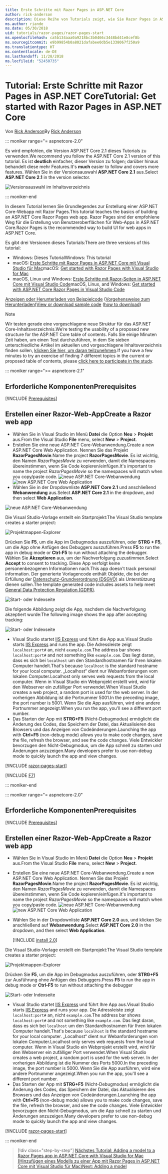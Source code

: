 ```yaml
---
title: Erste Schritte mit Razor Pages in ASP.NET Core
author: rick-anderson
description: Diese Reihe von Tutorials zeigt, wie Sie Razor Pages in ASP.NET Core verwenden können. Erfahren Sie, wie Sie ein Modell erstellen, Code für Razor-Seiten generieren, Entity Framework Core und SQL Server für den Datenzugriff verwenden, Suchfunktionen hinzufügen, Eingabeüberprüfung hinzufügen und Migrationen verwenden, um das Modell zu aktualisieren.
ms.author: riande
ms.date: 05/30/2018
uid: tutorials/razor-pages/razor-pages-start
ms.openlocfilehash: ca5b134aaa0a9218bc3b0466c3448bd41e8cef8b
ms.sourcegitcommit: e9b99854b0a8021dafabee0db5e1338067f250a9
ms.translationtype: HT
ms.contentlocale: de-DE
ms.lasthandoff: 11/28/2018
ms.locfileid: "52450735"
---
```

# <a name="tutorial-get-started-with-razor-pages-in-aspnet-core"></a><span data-ttu-id="c0949-104">Tutorial: Erste Schritte mit Razor Pages in ASP.NET Core</span><span class="sxs-lookup"><span data-stu-id="c0949-104">Tutorial: Get started with Razor Pages in ASP.NET Core</span></span>

<span data-ttu-id="c0949-105">Von [Rick Anderson](https://twitter.com/RickAndMSFT)</span><span class="sxs-lookup"><span data-stu-id="c0949-105">By [Rick Anderson](https://twitter.com/RickAndMSFT)</span></span>

::: moniker range="= aspnetcore-2.0"

<span data-ttu-id="c0949-106">Es wird empfohlen, die Version ASP.NET Core 2.1 dieses Tutorials zu verwenden.</span><span class="sxs-lookup"><span data-stu-id="c0949-106">We recommend you follow the ASP.NET Core 2.1 version of this tutorial.</span></span> <span data-ttu-id="c0949-107">Es ist **deutlich** einfacher, dieser Version zu folgen; darüber hinaus behandelt diese mehr Features.</span><span class="sxs-lookup"><span data-stu-id="c0949-107">It's **much** easier to follow and covers more features.</span></span> <span data-ttu-id="c0949-108">Wählen Sie in der Versionsauswahl **ASP.NET Core 2.1** aus.</span><span class="sxs-lookup"><span data-stu-id="c0949-108">Select **ASP.NET Core 2.1** in the version selector.</span></span>

![Versionsauswahl im Inhaltsverzeichnis](razor-pages-start/_static/v21.png)

::: moniker-end

<span data-ttu-id="c0949-110">In diesem Tutorial lernen Sie Grundlegendes zur Erstellung einer ASP.NET Core-Webapp mit Razor Pages.</span><span class="sxs-lookup"><span data-stu-id="c0949-110">This tutorial teaches the basics of building an ASP.NET Core Razor Pages web app.</span></span> <span data-ttu-id="c0949-111">Razor Pages sind der empfohlene Weg für die Erstellung von Benutzeroberflächen für Web-Apps in ASP.NET Core.</span><span class="sxs-lookup"><span data-stu-id="c0949-111">Razor Pages is the recommended way to build UI for web apps in ASP.NET Core.</span></span>

<span data-ttu-id="c0949-112">Es gibt drei Versionen dieses Tutorials:</span><span class="sxs-lookup"><span data-stu-id="c0949-112">There are three versions of this tutorial:</span></span>

* <span data-ttu-id="c0949-113">Windows: Dieses Tutorial</span><span class="sxs-lookup"><span data-stu-id="c0949-113">Windows: This tutorial</span></span>
* <span data-ttu-id="c0949-114">macOS: [Erste Schritte mit Razor Pages in ASP.NET Core mit Visual Studio für Mac](xref:tutorials/razor-pages-mac/razor-pages-start)</span><span class="sxs-lookup"><span data-stu-id="c0949-114">macOS: [Get started with Razor Pages with Visual Studio for Mac](xref:tutorials/razor-pages-mac/razor-pages-start)</span></span>
* <span data-ttu-id="c0949-115">macOS, Linux und Windows: [Erste Schritte mit Razor-Seiten in ASP.NET Core mit Visual Studio Code](xref:tutorials/razor-pages-vsc/razor-pages-start)</span><span class="sxs-lookup"><span data-stu-id="c0949-115">macOS, Linux, and Windows: [Get started with ASP.NET Core Razor Pages in Visual Studio Code](xref:tutorials/razor-pages-vsc/razor-pages-start)</span></span>

<span data-ttu-id="c0949-116">[Anzeigen oder Herunterladen von Beispielcode](https://github.com/aspnet/Docs/tree/master/aspnetcore/tutorials/razor-pages/razor-pages-start/sample) ([Vorgehensweise zum Herunterladen](xref:index#how-to-download-a-sample))</span><span class="sxs-lookup"><span data-stu-id="c0949-116">[View or download sample code](https://github.com/aspnet/Docs/tree/master/aspnetcore/tutorials/razor-pages/razor-pages-start/sample) ([how to download](xref:index#how-to-download-a-sample))</span></span>

> [!NOTE]
> <span data-ttu-id="c0949-117">Wir testen gerade eine vorgeschlagene neue Struktur für das ASP.NET Core-Inhaltsverzeichnis.</span><span class="sxs-lookup"><span data-stu-id="c0949-117">We’re testing the usability of a proposed new structure for the ASP.NET Core table of contents.</span></span>  <span data-ttu-id="c0949-118">Falls Sie einige Minuten Zeit haben, um einen Test durchzuführen, in dem Sie sieben unterschiedliche Artikel im aktuellen und vorgeschlagene Inhaltsverzeichnis finden sollen, [klicken Sie hier, um daran teilzunehmen](https://dpk4xbh5.optimalworkshop.com/treejack/rps16hd5).</span><span class="sxs-lookup"><span data-stu-id="c0949-118">If you have a few minutes to try an exercise of finding 7 different topics in the current or proposed table of contents, please [click here to participate in the study](https://dpk4xbh5.optimalworkshop.com/treejack/rps16hd5).</span></span>

::: moniker range=">= aspnetcore-2.1"

## <a name="prerequisites"></a><span data-ttu-id="c0949-119">Erforderliche Komponenten</span><span class="sxs-lookup"><span data-stu-id="c0949-119">Prerequisites</span></span>

[!INCLUDE [Prerequisites](~/includes/net-core-prereqs-windows.md)]

## <a name="create-a-razor-web-app"></a><span data-ttu-id="c0949-120">Erstellen einer Razor-Web-App</span><span class="sxs-lookup"><span data-stu-id="c0949-120">Create a Razor web app</span></span>

* <span data-ttu-id="c0949-121">Wählen Sie in Visual Studio im Menü **Datei** die Option **Neu** > **Projekt** aus.</span><span class="sxs-lookup"><span data-stu-id="c0949-121">From the Visual Studio **File** menu, select **New** > **Project**.</span></span>
* <span data-ttu-id="c0949-122">Erstellen Sie eine neue ASP.NET Core-Webanwendung.</span><span class="sxs-lookup"><span data-stu-id="c0949-122">Create a new ASP.NET Core Web Application.</span></span> <span data-ttu-id="c0949-123">Nennen Sie das Projekt **RazorPagesMovie**.</span><span class="sxs-lookup"><span data-stu-id="c0949-123">Name the project **RazorPagesMovie**.</span></span> <span data-ttu-id="c0949-124">Es ist wichtig, den Namen *RazorPagesMovie* zu verwenden, damit die Namespaces übereinstimmen, wenn Sie Code kopieren/einfügen.</span><span class="sxs-lookup"><span data-stu-id="c0949-124">It's important to name the project *RazorPagesMovie* so the namespaces will match when you copy/paste code.</span></span>
 <span data-ttu-id="c0949-125">![neue ASP.NET Core-Webanwendung](razor-pages-start/_static/np_2.1.png)</span><span class="sxs-lookup"><span data-stu-id="c0949-125">![new ASP.NET Core Web Application](razor-pages-start/_static/np_2.1.png)</span></span>
* <span data-ttu-id="c0949-126">Wählen Sie in der Dropdownliste **ASP.NET Core 2.1** und anschließend **Webanwendung** aus.</span><span class="sxs-lookup"><span data-stu-id="c0949-126">Select **ASP.NET Core 2.1** in the dropdown, and then select **Web Application**.</span></span>

 ![neue ASP.NET Core-Webanwendung](razor-pages-start/_static/np_2_2.1.png)

<span data-ttu-id="c0949-128">Die Visual Studio-Vorlage erstellt ein Startprojekt:</span><span class="sxs-lookup"><span data-stu-id="c0949-128">The Visual Studio template creates a starter project:</span></span>

![Projektmappen-Explorer](razor-pages-start/_static/se2.1.png)

<span data-ttu-id="c0949-130">Drücken Sie **F5**, um die App im Debugmodus auszuführen, oder **STRG + F5**, um die App ohne Anfügen des Debuggers auszuführen.</span><span class="sxs-lookup"><span data-stu-id="c0949-130">Press **F5** to run the app in debug mode or **Ctrl-F5** to run without attaching the debugger.</span></span> <span data-ttu-id="c0949-131">Wählen Sie **Akzeptieren** aus, um der Nachverfolgung zuzustimmen.</span><span class="sxs-lookup"><span data-stu-id="c0949-131">Select **Accept** to consent to tracking.</span></span> <span data-ttu-id="c0949-132">Diese App verfolgt keine personenbezogenen Informationen nach.</span><span class="sxs-lookup"><span data-stu-id="c0949-132">This app doesn't track personal information.</span></span> <span data-ttu-id="c0949-133">Der generierte Vorlagencode enthält Objekte, die bei der Erfüllung der [Datenschutz-Grundverordnung (DSGVO)](xref:security/gdpr) als Unterstützung dienen sollen.</span><span class="sxs-lookup"><span data-stu-id="c0949-133">The template generated code includes assets to help meet [General Data Protection Regulation (GDPR)](xref:security/gdpr).</span></span>

![Start- oder Indexseite](razor-pages-start/_static/homeGDPR.png)

<span data-ttu-id="c0949-135">Die folgende Abbildung zeigt die App, nachdem die Nachverfolgung akzeptiert wurde:</span><span class="sxs-lookup"><span data-stu-id="c0949-135">The following image shows the app after accepting tracking:</span></span>

![Start- oder Indexseite](razor-pages-start/_static/home2.1.png)

* <span data-ttu-id="c0949-137">Visual Studio startet [IIS Express](/iis/extensions/introduction-to-iis-express/iis-express-overview) und führt die App aus.</span><span class="sxs-lookup"><span data-stu-id="c0949-137">Visual Studio starts [IIS Express](/iis/extensions/introduction-to-iis-express/iis-express-overview) and runs the app.</span></span> <span data-ttu-id="c0949-138">Die Adressleiste zeigt `localhost:port#` an, nicht `example.com`.</span><span class="sxs-lookup"><span data-stu-id="c0949-138">The address bar shows `localhost:port#` and not something like `example.com`.</span></span> <span data-ttu-id="c0949-139">Das liegt daran, dass es sich bei `localhost` um den Standardhostnamen für Ihren lokalen Computer handelt.</span><span class="sxs-lookup"><span data-stu-id="c0949-139">That's because `localhost` is the standard hostname for your local computer.</span></span> <span data-ttu-id="c0949-140">„Localhost“ dient nur Webanforderungen vom lokalen Computer.</span><span class="sxs-lookup"><span data-stu-id="c0949-140">Localhost only serves web requests from the local computer.</span></span> <span data-ttu-id="c0949-141">Wenn in Visual Studio ein Webprojekt erstellt wird, wird für den Webserver ein zufälliger Port verwendet.</span><span class="sxs-lookup"><span data-stu-id="c0949-141">When Visual Studio creates a web project, a random port is used for the web server.</span></span> <span data-ttu-id="c0949-142">In der vorherigen Abbildung ist die Portnummer 5001.</span><span class="sxs-lookup"><span data-stu-id="c0949-142">In the preceding image, the port number is 5001.</span></span> <span data-ttu-id="c0949-143">Wenn Sie die App ausführen, wird eine andere Portnummer angezeigt.</span><span class="sxs-lookup"><span data-stu-id="c0949-143">When you run the app, you'll see a different port number.</span></span>
* <span data-ttu-id="c0949-144">Das Starten der App mit **STRG+F5** (Nicht-Debugmodus) ermöglicht die Änderung des Codes, das Speichern der Datei, das Aktualisieren des Browsers und das Anzeigen von Codeänderungen.</span><span class="sxs-lookup"><span data-stu-id="c0949-144">Launching the app with **Ctrl+F5** (non-debug mode) allows you to make code changes, save the file, refresh the browser, and see the code changes.</span></span> <span data-ttu-id="c0949-145">Viele Entwickler bevorzugen den Nicht-Debugmodus, um die App schnell zu starten und Änderungen anzuzeigen.</span><span class="sxs-lookup"><span data-stu-id="c0949-145">Many developers prefer to use non-debug mode to quickly launch the app and view changes.</span></span>

[!INCLUDE [razor-pages-start](~/includes/RP/2.1/razor-pages-start.md)]

[!INCLUDE [F7](~/includes/RP/F7.md)]

::: moniker-end

::: moniker range="= aspnetcore-2.0"

## <a name="prerequisites"></a><span data-ttu-id="c0949-146">Erforderliche Komponenten</span><span class="sxs-lookup"><span data-stu-id="c0949-146">Prerequisites</span></span>

[!INCLUDE [Prerequisites](~/includes/net-core-prereqs-windows.md)]

## <a name="create-a-razor-web-app"></a><span data-ttu-id="c0949-147">Erstellen einer Razor-Web-App</span><span class="sxs-lookup"><span data-stu-id="c0949-147">Create a Razor web app</span></span>

* <span data-ttu-id="c0949-148">Wählen Sie in Visual Studio im Menü **Datei** die Option **Neu** > **Projekt** aus.</span><span class="sxs-lookup"><span data-stu-id="c0949-148">From the Visual Studio **File** menu, select **New** > **Project**.</span></span>
* <span data-ttu-id="c0949-149">Erstellen Sie eine neue ASP.NET Core-Webanwendung.</span><span class="sxs-lookup"><span data-stu-id="c0949-149">Create a new ASP.NET Core Web Application.</span></span> <span data-ttu-id="c0949-150">Nennen Sie das Projekt **RazorPagesMovie**.</span><span class="sxs-lookup"><span data-stu-id="c0949-150">Name the project **RazorPagesMovie**.</span></span> <span data-ttu-id="c0949-151">Es ist wichtig, den Namen *RazorPagesMovie* zu verwenden, damit die Namespaces übereinstimmen, wenn Sie Code kopieren/einfügen.</span><span class="sxs-lookup"><span data-stu-id="c0949-151">It's important to name the project *RazorPagesMovie* so the namespaces will match when you copy/paste code.</span></span>
  <span data-ttu-id="c0949-152">![neue ASP.NET Core-Webanwendung](../../razor-pages/index/_static/np.png)</span><span class="sxs-lookup"><span data-stu-id="c0949-152">![new ASP.NET Core Web Application](../../razor-pages/index/_static/np.png)</span></span>
* <span data-ttu-id="c0949-153">Wählen Sie in der Dropdownliste **ASP.NET Core 2.0** aus, und klicken Sie anschließend auf **Webanwendung**.</span><span class="sxs-lookup"><span data-stu-id="c0949-153">Select **ASP.NET Core 2.0** in the dropdown, and then select **Web Application**.</span></span>

  [!INCLUDE [install 2.0](~/includes/dotnetcore-on-dotnetfx-vs.md)]

<span data-ttu-id="c0949-154">Die Visual Studio-Vorlage erstellt ein Startprojekt:</span><span class="sxs-lookup"><span data-stu-id="c0949-154">The Visual Studio template creates a starter project:</span></span>

![Projektmappen-Explorer](razor-pages-start/_static/se.png)

<span data-ttu-id="c0949-156">Drücken Sie **F5**, um die App im Debugmodus auszuführen, oder **STRG+F5** zur Ausführung ohne Anfügen des Debuggers.</span><span class="sxs-lookup"><span data-stu-id="c0949-156">Press **F5** to run the app in debug mode or **Ctrl-F5** to run without attaching the debugger</span></span>

![Start- oder Indexseite](razor-pages-start/_static/home.png)

* <span data-ttu-id="c0949-158">Visual Studio startet [IIS Express](/iis/extensions/introduction-to-iis-express/iis-express-overview) und führt Ihre App aus.</span><span class="sxs-lookup"><span data-stu-id="c0949-158">Visual Studio starts [IIS Express](/iis/extensions/introduction-to-iis-express/iis-express-overview) and runs your app.</span></span> <span data-ttu-id="c0949-159">Die Adressleiste zeigt `localhost:port#` an, nicht `example.com`.</span><span class="sxs-lookup"><span data-stu-id="c0949-159">The address bar shows `localhost:port#` and not something like `example.com`.</span></span> <span data-ttu-id="c0949-160">Das liegt daran, dass es sich bei `localhost` um den Standardhostnamen für Ihren lokalen Computer handelt.</span><span class="sxs-lookup"><span data-stu-id="c0949-160">That's because `localhost` is the standard hostname for your local computer.</span></span> <span data-ttu-id="c0949-161">„Localhost“ dient nur Webanforderungen vom lokalen Computer.</span><span class="sxs-lookup"><span data-stu-id="c0949-161">Localhost only serves web requests from the local computer.</span></span> <span data-ttu-id="c0949-162">Wenn in Visual Studio ein Webprojekt erstellt wird, wird für den Webserver ein zufälliger Port verwendet.</span><span class="sxs-lookup"><span data-stu-id="c0949-162">When Visual Studio creates a web project, a random port is used for the web server.</span></span> <span data-ttu-id="c0949-163">In der vorherigen Abbildung ist die Nummer des Ports 5000.</span><span class="sxs-lookup"><span data-stu-id="c0949-163">In the preceding image, the port number is 5000.</span></span> <span data-ttu-id="c0949-164">Wenn Sie die App ausführen, wird eine andere Portnummer angezeigt.</span><span class="sxs-lookup"><span data-stu-id="c0949-164">When you run the app, you'll see a different port number.</span></span>
* <span data-ttu-id="c0949-165">Das Starten der App mit **STRG+F5** (Nicht-Debugmodus) ermöglicht die Änderung des Codes, das Speichern der Datei, das Aktualisieren des Browsers und das Anzeigen von Codeänderungen.</span><span class="sxs-lookup"><span data-stu-id="c0949-165">Launching the app with **Ctrl+F5** (non-debug mode) allows you to make code changes, save the file, refresh the browser, and see the code changes.</span></span> <span data-ttu-id="c0949-166">Viele Entwickler bevorzugen den Nicht-Debugmodus, um die App schnell zu starten und Änderungen anzuzeigen.</span><span class="sxs-lookup"><span data-stu-id="c0949-166">Many developers prefer to use non-debug mode to quickly launch the app and view changes.</span></span>

[!INCLUDE [razor-pages-start](~/includes/RP/razor-pages-start.md)]

::: moniker-end

> [!div class="step-by-step"]
> [<span data-ttu-id="c0949-167">Nächstes Tutorial: Adding a model to a Razor Pages app in ASP.NET Core with Visual Studio for Mac (Hinzufügen eines Modells zu einer App mit Razor Pages in ASP.NET Core mit Visual Studio für Mac)</span><span class="sxs-lookup"><span data-stu-id="c0949-167">Next: Adding a model</span></span>](xref:tutorials/razor-pages/model)
